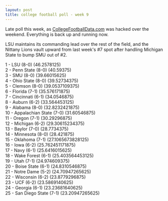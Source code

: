 ```yaml
---
layout: post
title: college football poll - week 9
---
```


Late poll this week, as
[CollegeFootballData.com](https://collegefootballdata.com/)
was hacked over the weekend.  Everything is back up and running now.

LSU maintains its commanding lead over the rest of the field, and the
Nittany Lions vault upward from last week's #7 spot after handling
Michigan State to bump SMU out of #2.

1 - LSU (8-0) (46.2578125)  
2 - Penn State (8-0) (40.59375)  
3 - SMU (8-0) (39.66015625)  
4 - Ohio State (8-0) (39.52734375)  
5 - Clemson (8-0) (39.0537109375)  
6 - Florida (7-1) (35.576171875)  
7 - Cincinnati (6-1) (34.0546875)  
8 - Auburn (6-2) (33.564453125)  
9 - Alabama (8-0) (32.8232421875)  
10 - Appalachian State (7-0) (31.60546875)  
11 - Oregon (7-1) (30.29296875)  
12 - Michigan (6-2) (29.30615234375)  
13 - Baylor (7-0) (28.7734375)  
14 - Minnesota (8-0) (28.421875)  
15 - Oklahoma (7-1) (27.1065673828125)  
16 - Iowa (6-2) (25.762451171875)  
17 - Navy (6-1) (25.6416015625)  
18 - Wake Forest (6-1) (25.403564453125)  
19 - Utah (7-1) (24.974609375)  
20 - Boise State (6-1) (24.8310546875)  
21 - Notre Dame (5-2) (24.70947265625)  
22 - Wisconsin (6-2) (23.8779296875)  
23 - UCF (6-2) (23.5869140625)  
24 - Georgia (6-1) (23.23681640625)  
25 - San Diego State (7-1) (23.20947265625)  
